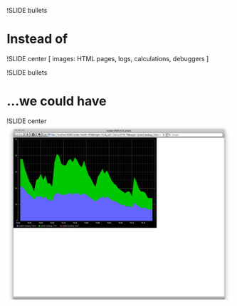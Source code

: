 !SLIDE bullets
# Instead of #
!SLIDE center
[ images: HTML pages, logs, calculations, debuggers ]

!SLIDE bullets
# ...we could have #
!SLIDE center
![nice](graphite-browser-image.png)
